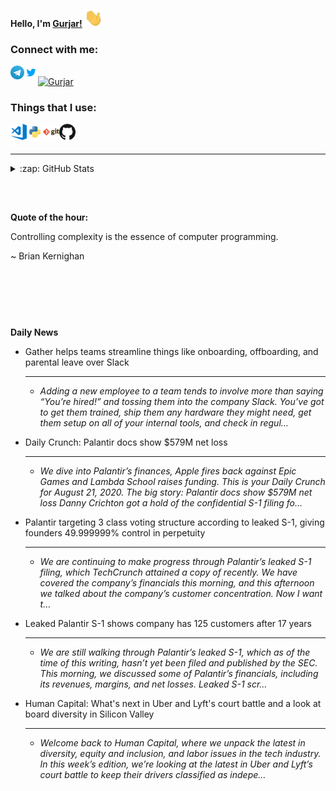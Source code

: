 #### Hello, I'm [Gurjar!](https://GurjarKing.github.io) <img src="https://raw.githubusercontent.com/ABSphreak/ABSphreak/master/gifs/Hi.gif" width="30px"></h2>


### Connect with me:

[<img align="left" alt="Gurjar | Telegram" width="22px" src="https://raw.githubusercontent.com/github/explore/80688e429a7d4ef2fca1e82350fe8e3517d3494d/topics/telegram/telegram.png" />][Telegram]
[<img align="left" alt="Gurjar | Twitter" width="22px" src="https://raw.githubusercontent.com/github/explore/80688e429a7d4ef2fca1e82350fe8e3517d3494d/topics/twitter/twitter.png" />][Twitter]

<br > <a href="https://github.com/GurjarKing"><img src="https://komarev.com/ghpvc/?username=GurjarKing" alt="Gurjar" /></a> <br />

<!-- <br >

![](https://visitor-badge.glitch.me/badge?page_id=GurjarKing)

<br /> -->

### Things that I use:

[<img align="left" alt="Visual Studio Code" width="26px" src="https://raw.githubusercontent.com/github/explore/80688e429a7d4ef2fca1e82350fe8e3517d3494d/topics/visual-studio-code/visual-studio-code.png" />][VSCode]
[<img align="left" alt="Python" width="26px" src="https://raw.githubusercontent.com/github/explore/80688e429a7d4ef2fca1e82350fe8e3517d3494d/topics/python/python.png" />][Python]
[<img align="left" alt="Git" width="26px" src="https://raw.githubusercontent.com/github/explore/80688e429a7d4ef2fca1e82350fe8e3517d3494d/topics/git/git.png" />][Git]
[<img align="left" alt="GitHub" width="26px" src="https://raw.githubusercontent.com/github/explore/78df643247d429f6cc873026c0622819ad797942/topics/github/github.png" />][Github]

<br />
<br />

---
<details>
  <summary>:zap: GitHub Stats</summary>

<img align="left" alt="Gurjar's Github Stats" src="https://github-readme-stats.vercel.app/api?username=GurjarKing&show_icons=true&hide_border=true&count_private=true&include_all_commit=true&theme=algolia" />

</details>

<!-- ### 🔔 My latest tweet
<a href="https://twitter.com/Gurjar_King43" target="_blank">
	<img src="https://github.com/GurjarKing/GurjarKing/raw/master/tweet.png" width="70%" align="center" alt="Click to view on Twitter" title="My latest tweet, as an image"/>
</a> -->
<br>

<pre>

</pre>

**Quote of the hour:**

Controlling complexity is the essence of computer programming.

~ Brian Kernighan
<pre>

</pre>
<br>
<pre>


</pre>
<strong>Daily News</strong>
  
  - Gather helps teams streamline things like onboarding, offboarding, and parental leave over Slack
     <hr/>
     
      - *Adding a new employee to a team tends to involve more than saying “You’re hired!” and tossing them into the company Slack. You’ve got to get them trained, ship them any hardware they might need, get them setup on all of your internal tools, and check in regul…*
     
  - Daily Crunch: Palantir docs show $579M net loss
      <hr/>
      
      - *We dive into Palantir’s finances, Apple fires back against Epic Games and Lambda School raises funding. This is your Daily Crunch for August 21, 2020. The big story: Palantir docs show $579M net loss Danny Crichton got a hold of the confidential S-1 filing fo…*
      
  - Palantir targeting 3 class voting structure according to leaked S-1, giving founders 49.999999% control in perpetuity
      <hr/>
      
      - *We are continuing to make progress through Palantir’s leaked S-1 filing, which TechCrunch attained a copy of recently. We have covered the company’s financials this morning, and this afternoon we talked about the company’s customer concentration. Now I want t…*
      
  - Leaked Palantir S-1 shows company has 125 customers after 17 years
      <hr/>
      
      - *We are still walking through Palantir’s leaked S-1, which as of the time of this writing, hasn’t yet been filed and published by the SEC. This morning, we discussed some of Palantir’s financials, including its revenues, margins, and net losses. Leaked S-1 scr…*
       
  - Human Capital: What's next in Uber and Lyft's court battle and a look at board diversity in Silicon Valley
      <hr/>
       
       - *Welcome back to Human Capital, where we unpack the latest in diversity, equity and inclusion, and labor issues in the tech industry. In this week’s edition, we’re looking at the latest in Uber and Lyft’s court battle to keep their drivers classified as indepe…*
      

<br />

[VSCode]: https://code.visualstudio.com/
[Python]: https://www.python.org/
[Git]: https://git-scm.com/
[Github]: https://github.com/
[Telegram]: https://t.me/Gurjar_King/
[Twitter]: https://twitter.com/Gurjar_King43/
